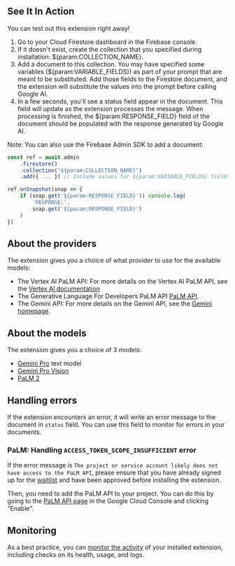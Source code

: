 ## See It In Action

You can test out this extension right away!

1. Go to your Cloud Firestore dashboard in the Firebase console.
2. If it doesn't exist, create the collection that you specified during installation: ${param:COLLECTION_NAME}.
3. Add a document to this collection. You may have specified some variables (${param:VARIABLE_FIELDS}) as part of your prompt that are meant to be substituted. Add those fields to the Firestore document, and the extension will substitute the values into the prompt before calling Google AI.
4. In a few seconds, you'll see a status field appear in the document. This field will update as the extension processes the message.
   When processing is finished, the ${param:RESPONSE_FIELD} field of the document should be populated with the response generated by Google AI.

Note: You can also use the Firebase Admin SDK to add a document:

```javascript
const ref = await admin
    .firestore()
    .collection("${param:COLLECTION_NAME}")
    .add({ ... }) // Include values for ${param:VARIABLE_FIELDS} fields

ref.onSnapshot(snap => {
    if (snap.get('${param:RESPONSE_FIELD}')) console.log(
        'RESPONSE:',
        snap.get('${param:RESPONSE_FIELD}')
    )
})
```

## About the providers

The extension gives you a choice of what provider to use for the available models:

- The Vertex AI PaLM API: For more details on the Vertex AI PaLM API, see the [Vertex AI documentation](https://cloud.google.com/vertex-ai/docs/generative-ai/learn/overview)
- The Generative Language For Developers PaLM API [PaLM API](https://developers.generativeai.google/guide/palm_api_overview).
- The Gemini API: For more details on the Gemini API, see the [Gemini homepage](https://deepmind.google/technologies/gemini).

## About the models

The extension gives you a choice of 3 models:

- [Gemini Pro](https://ai.google.dev/models/gemini) text model
- [Gemini Pro Vision](https://ai.google.dev/models/gemini)
- [PaLM 2](https://ai.google.dev/models/palm)

## Handling errors

If the extension encounters an error, it will write an error message to the document in `status` field. You can use this field to monitor for errors in your documents.

### PaLM: Handling `ACCESS_TOKEN_SCOPE_INSUFFICIENT` error

If the error message is `The project or service account likely does not have access to the PaLM API`, please ensure that you have already signed up for the [waitlist](https://makersuite.google.com/waitlist) and have been approved before installing the extension.

Then, you need to add the PaLM API to your project. You can do this by going to the [PaLM API page](https://console.cloud.google.com/apis/library/language.googleapis.com) in the Google Cloud Console and clicking "Enable".

## Monitoring

As a best practice, you can [monitor the activity](https://firebase.google.com/docs/extensions/manage-installed-extensions#monitor) of your installed extension, including checks on its health, usage, and logs.
